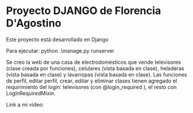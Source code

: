 # Proyecto DJANGO de Florencia D'Agostino

Este proyecto está desarrollado en Django

Para ejecutar: python .\manage.py runserver  

Se creo la web de una casa de electrodomésticos que vende televisores (clase creada por funciones), celulares (vista basada en clase), heladeras (vista basada en clase) y lavarropas (vista basada en clase).
Las funciones de perfil, editar perfil, crear, editar y eliminar clases tienen agregado el requirimiento del login: televisores (con @login_required ), el resto con LoginRequiredMixin.

Link a mi video:
